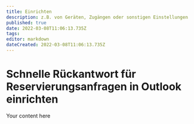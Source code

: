```yaml
---
title: Einrichten
description: z.B. von Geräten, Zugängen oder sonstigen Einstellungen
published: true
date: 2022-03-08T11:06:13.735Z
tags: 
editor: markdown
dateCreated: 2022-03-08T11:06:13.735Z
---
```


# Schnelle Rückantwort für Reservierungsanfragen in Outlook einrichten
Your content here